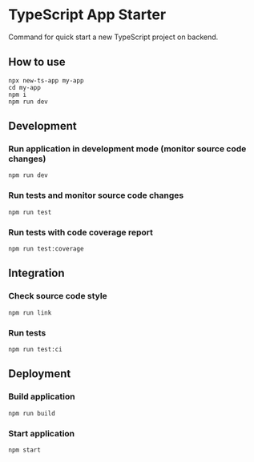 # TypeScript App Starter

Command for quick start a new TypeScript project on backend.

## How to use

```
npx new-ts-app my-app
cd my-app
npm i 
npm run dev
```

## Development

### Run application in development mode (monitor source code changes)

```
npm run dev
```

### Run tests and monitor source code changes
```
npm run test
```


### Run tests with code coverage report
```
npm run test:coverage
```

## Integration

### Check source code style
```
npm run link
```

### Run tests
```
npm run test:ci
```


## Deployment

### Build application
```
npm run build
```

### Start application
```
npm start
```
